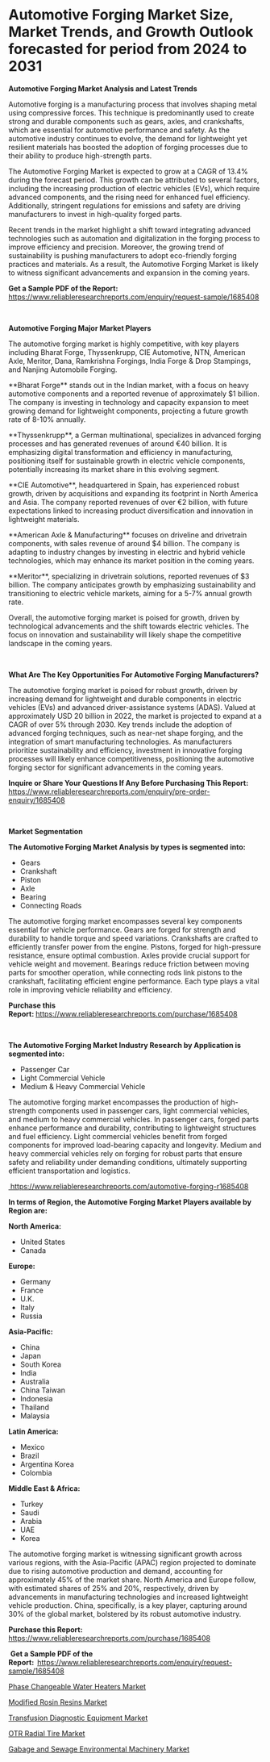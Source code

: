 <p><h1>Automotive Forging Market Size, Market Trends, and Growth Outlook forecasted for period from 2024 to 2031</h1></p><p><strong>Automotive Forging Market Analysis and Latest Trends</strong></p>
<p><p>Automotive forging is a manufacturing process that involves shaping metal using compressive forces. This technique is predominantly used to create strong and durable components such as gears, axles, and crankshafts, which are essential for automotive performance and safety. As the automotive industry continues to evolve, the demand for lightweight yet resilient materials has boosted the adoption of forging processes due to their ability to produce high-strength parts.</p><p>The Automotive Forging Market is expected to grow at a CAGR of 13.4% during the forecast period. This growth can be attributed to several factors, including the increasing production of electric vehicles (EVs), which require advanced components, and the rising need for enhanced fuel efficiency. Additionally, stringent regulations for emissions and safety are driving manufacturers to invest in high-quality forged parts.</p><p>Recent trends in the market highlight a shift toward integrating advanced technologies such as automation and digitalization in the forging process to improve efficiency and precision. Moreover, the growing trend of sustainability is pushing manufacturers to adopt eco-friendly forging practices and materials. As a result, the Automotive Forging Market is likely to witness significant advancements and expansion in the coming years.</p></p>
<p><strong>Get a Sample PDF of the Report:&nbsp;</strong> <a href="https://www.reliableresearchreports.com/enquiry/request-sample/1685408?utm_campaign=120&utm_medium=2&utm_source=Github&utm_content=ia&utm_term=12102024&utm_id=automotive-forging">https://www.reliableresearchreports.com/enquiry/request-sample/1685408</a></p>
<p>&nbsp;</p>
<p><strong>Automotive Forging Major Market Players</strong></p>
<p><p>The automotive forging market is highly competitive, with key players including Bharat Forge, Thyssenkrupp, CIE Automotive, NTN, American Axle, Meritor, Dana, Ramkrishna Forgings, India Forge & Drop Stampings, and Nanjing Automobile Forging. </p><p>**Bharat Forge** stands out in the Indian market, with a focus on heavy automotive components and a reported revenue of approximately $1 billion. The company is investing in technology and capacity expansion to meet growing demand for lightweight components, projecting a future growth rate of 8-10% annually.</p><p>**Thyssenkrupp**, a German multinational, specializes in advanced forging processes and has generated revenues of around €40 billion. It is emphasizing digital transformation and efficiency in manufacturing, positioning itself for sustainable growth in electric vehicle components, potentially increasing its market share in this evolving segment.</p><p>**CIE Automotive**, headquartered in Spain, has experienced robust growth, driven by acquisitions and expanding its footprint in North America and Asia. The company reported revenues of over €2 billion, with future expectations linked to increasing product diversification and innovation in lightweight materials.</p><p>**American Axle & Manufacturing** focuses on driveline and drivetrain components, with sales revenue of around $4 billion. The company is adapting to industry changes by investing in electric and hybrid vehicle technologies, which may enhance its market position in the coming years.</p><p>**Meritor**, specializing in drivetrain solutions, reported revenues of $3 billion. The company anticipates growth by emphasizing sustainability and transitioning to electric vehicle markets, aiming for a 5-7% annual growth rate.</p><p>Overall, the automotive forging market is poised for growth, driven by technological advancements and the shift towards electric vehicles. The focus on innovation and sustainability will likely shape the competitive landscape in the coming years.</p></p>
<p>&nbsp;</p>
<p><strong>What Are The Key Opportunities For Automotive Forging Manufacturers?</strong></p>
<p><p>The automotive forging market is poised for robust growth, driven by increasing demand for lightweight and durable components in electric vehicles (EVs) and advanced driver-assistance systems (ADAS). Valued at approximately USD 20 billion in 2022, the market is projected to expand at a CAGR of over 5% through 2030. Key trends include the adoption of advanced forging techniques, such as near-net shape forging, and the integration of smart manufacturing technologies. As manufacturers prioritize sustainability and efficiency, investment in innovative forging processes will likely enhance competitiveness, positioning the automotive forging sector for significant advancements in the coming years.</p></p>
<p><strong>Inquire or Share Your Questions If Any Before Purchasing This Report:</strong> <a href="https://www.reliableresearchreports.com/enquiry/pre-order-enquiry/1685408?utm_campaign=120&utm_medium=2&utm_source=Github&utm_content=ia&utm_term=12102024&utm_id=automotive-forging">https://www.reliableresearchreports.com/enquiry/pre-order-enquiry/1685408</a></p>
<p>&nbsp;</p>
<p><strong>Market Segmentation</strong></p>
<p><strong>The Automotive Forging Market Analysis by types is segmented into:</strong></p>
<p><ul><li>Gears</li><li>Crankshaft</li><li>Piston</li><li>Axle</li><li>Bearing</li><li>Connecting Roads</li></ul></p>
<p><p>The automotive forging market encompasses several key components essential for vehicle performance. Gears are forged for strength and durability to handle torque and speed variations. Crankshafts are crafted to efficiently transfer power from the engine. Pistons, forged for high-pressure resistance, ensure optimal combustion. Axles provide crucial support for vehicle weight and movement. Bearings reduce friction between moving parts for smoother operation, while connecting rods link pistons to the crankshaft, facilitating efficient engine performance. Each type plays a vital role in improving vehicle reliability and efficiency.</p></p>
<p><strong>Purchase this Report:&nbsp;</strong><a href="https://www.reliableresearchreports.com/purchase/1685408?utm_campaign=120&utm_medium=2&utm_source=Github&utm_content=ia&utm_term=12102024&utm_id=automotive-forging">https://www.reliableresearchreports.com/purchase/1685408</a></p>
<p>&nbsp;</p>
<p><strong>The Automotive Forging Market Industry Research by Application is segmented into:</strong></p>
<p><ul><li>Passenger Car</li><li>Light Commercial Vehicle</li><li>Medium & Heavy Commercial Vehicle</li></ul></p>
<p><p>The automotive forging market encompasses the production of high-strength components used in passenger cars, light commercial vehicles, and medium to heavy commercial vehicles. In passenger cars, forged parts enhance performance and durability, contributing to lightweight structures and fuel efficiency. Light commercial vehicles benefit from forged components for improved load-bearing capacity and longevity. Medium and heavy commercial vehicles rely on forging for robust parts that ensure safety and reliability under demanding conditions, ultimately supporting efficient transportation and logistics.</p></p>
<p><a href="https://www.reliableresearchreports.com/automotive-forging-r1685408?utm_campaign=120&utm_medium=2&utm_source=Github&utm_content=ia&utm_term=12102024&utm_id=automotive-forging">&nbsp;https://www.reliableresearchreports.com/automotive-forging-r1685408</a></p>
<p><strong>In terms of Region, the Automotive Forging Market Players available by Region are:</strong></p>
<p>
    <p> <strong> North America: </strong>
        <ul>
            <li>United States</li>
            <li>Canada</li>
        </ul>
        </p> 
    <p> <strong> Europe: </strong>
        <ul>
            <li>Germany</li>
            <li>France</li>
            <li>U.K.</li>
            <li>Italy</li>
            <li>Russia</li>
        </ul>
        </p> 
    <p> <strong> Asia-Pacific: </strong>
        <ul>
            <li>China</li>
            <li>Japan</li>
            <li>South Korea</li>
            <li>India</li>
            <li>Australia</li>
            <li>China Taiwan</li>
            <li>Indonesia</li>
            <li>Thailand</li>
            <li>Malaysia</li>
        </ul>
        </p> 
    <p> <strong> Latin America: </strong>
        <ul>
            <li>Mexico</li>
            <li>Brazil</li>
            <li>Argentina Korea</li>
            <li>Colombia</li>
        </ul>
        </p> 
    <p> <strong> Middle East & Africa: </strong>
        <ul>
            <li>Turkey</li>
            <li>Saudi</li>
            <li>Arabia</li>
            <li>UAE</li>
            <li>Korea</li>
        </ul>
    </p>
    </p>
<p><p>The automotive forging market is witnessing significant growth across various regions, with the Asia-Pacific (APAC) region projected to dominate due to rising automotive production and demand, accounting for approximately 45% of the market share. North America and Europe follow, with estimated shares of 25% and 20%, respectively, driven by advancements in manufacturing technologies and increased lightweight vehicle production. China, specifically, is a key player, capturing around 30% of the global market, bolstered by its robust automotive industry.</p></p>
<p><strong>Purchase this Report: </strong><a href="https://www.reliableresearchreports.com/purchase/1685408?utm_campaign=120&utm_medium=2&utm_source=Github&utm_content=ia&utm_term=12102024&utm_id=automotive-forging">https://www.reliableresearchreports.com/purchase/1685408</a></p>
<p>&nbsp;<strong>Get a Sample PDF of the Report:&nbsp;&nbsp;</strong><a href="https://www.reliableresearchreports.com/enquiry/request-sample/1685408?utm_campaign=120&utm_medium=2&utm_source=Github&utm_content=ia&utm_term=12102024&utm_id=automotive-forging">https://www.reliableresearchreports.com/enquiry/request-sample/1685408</a></p>
<p><strong></strong></p>
<p><p><a href="https://www.linkedin.com/pulse/investment-opportunities-phase-changeable-water-heaters-sector-dutdc?utm_campaign=120&utm_medium=2&utm_source=Github&utm_content=ia&utm_term=12102024&utm_id=automotive-forging">Phase Changeable Water Heaters Market</a></p><p><a href="https://www.linkedin.com/pulse/consumer-behavior-shifts-modified-rosin-resins-market-6tphc?utm_campaign=120&utm_medium=2&utm_source=Github&utm_content=ia&utm_term=12102024&utm_id=automotive-forging">Modified Rosin Resins Market</a></p><p><a href="https://www.linkedin.com/pulse/transfusion-diagnostic-equipment-market-overview-regional-acj2e?utm_campaign=120&utm_medium=2&utm_source=Github&utm_content=ia&utm_term=12102024&utm_id=automotive-forging">Transfusion Diagnostic Equipment Market</a></p><p><a href="https://github.com/MegiMusaj575/Market-Research-Report-List-1/blob/main/otr-radial-tire-market.md?utm_campaign=120&utm_medium=2&utm_source=Github&utm_content=ia&utm_term=12102024&utm_id=automotive-forging">OTR Radial Tire Market</a></p><p><a href="https://github.com/jennyt6m/Market-Research-Report-List-1/blob/main/gabage-and-sewage-environmental-machinery-market.md?utm_campaign=120&utm_medium=2&utm_source=Github&utm_content=ia&utm_term=12102024&utm_id=automotive-forging">Gabage and Sewage Environmental Machinery Market</a></p></p>
